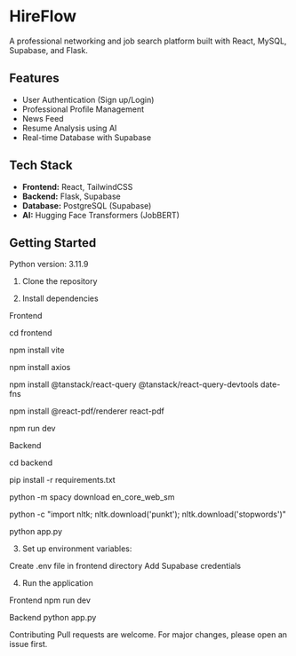 # HireFlow

A professional networking and job search platform built with React, MySQL, Supabase, and Flask.

## Features

- User Authentication (Sign up/Login)
- Professional Profile Management
- News Feed
- Resume Analysis using AI
- Real-time Database with Supabase

## Tech Stack

- **Frontend:** React, TailwindCSS
- **Backend:** Flask, Supabase
- **Database:** PostgreSQL (Supabase)
- **AI:** Hugging Face Transformers (JobBERT)

## Getting Started

Python version: 3.11.9

1. Clone the repository

2. Install dependencies
   
Frontend

cd frontend

npm install vite

npm install axios

npm install @tanstack/react-query @tanstack/react-query-devtools date-fns

npm install @react-pdf/renderer react-pdf

npm run dev

Backend

cd backend

pip install -r requirements.txt

python -m spacy download en_core_web_sm

python -c "import nltk; nltk.download('punkt'); nltk.download('stopwords')"

python app.py

3. Set up environment variables:
   
Create .env file in frontend directory
Add Supabase credentials

4. Run the application

Frontend
npm run dev

Backend
python app.py

Contributing
Pull requests are welcome. For major changes, please open an issue first.


